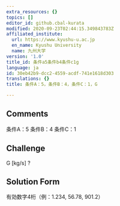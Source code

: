 ```yaml
---
extra_resources: {}
topics: []
editor_id: github.cbal-kurata
modified: 2020-09-23T02:44:15.349843783Z
affiliated_institute:
  url: https://www.kyushu-u.ac.jp
  en_name: Kyushu University
  name: 九州大学
version: '1.0'
title_id: 条件a5条件b4条件c1g
language: ja
id: 30eb42b9-dcc2-4559-acdf-741e1618d303
translations: {}
title: 条件A：5，条件B：4，条件C：1，G

---
```


## Comments
条件A：5
条件B：4
条件C：1

## Challenge
G [kg/s] ?

## Solution Form
有効数字4桁（例：1.234,  56.78,  901.2）




